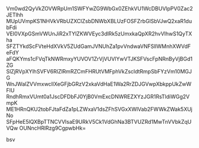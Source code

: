 Vm0wd2QyVkZOVWRpUm1SWFYwZG9WbGx0ZEhkVU1WcDBUVlpPV0Zac2JETlhh
MUpUVmpKS1NHVkVRbUZXClZsbDNWbXBLUzFOSFZrbGlSbVJwQ2xaR1dubFdi
VEI0VXpGSmVWUnJiR2xTYlZKWVEyc3dlRk5zUmxkaQpXR2hvVlhwS1QyTXha
SFZTYkdScFVteHdXVkV5ZUdGamJVNUhZa1pvVndwaVNFSllWMnhXWVdFeFdY
aFQKYms1cFVqTkNWRmxyYUVOV1ZrVjVUVlYwVTJKSFVscFpNRnByVjBGd1ZG
SlZjRVpXYlhSVFV6RlZlRmRZCmFHRUtVMFphVkZscldtRmpSbFYzVm10MGJG
WnJWalZVVmxwcllXeGFjbGRzV2xkaVdHaE1Wa2RrZDJGVwpXbkppUkZwWFlU
RndhRmxVUmt0a1JscDFDbFJ0YjB0VmExcDNWREZXYzJGR1RsTldiWGg2VmpK
ME1HRnQKU2tobFJtaFdZa1pLZWxaV1dsZFhSVGxXWlVab2FWWkZWak5XUjNo
SFpHeE5lQXBpTTNCVVlsaE9URkV5Ck1VdGhNa3BTVUZRd1MwTnVVbkZqUVQw
OUNncHRlRzg9CgpwbHk=

bsv